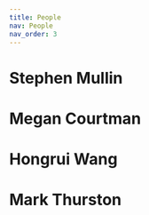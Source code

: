 ```yaml
---
title: People
nav: People
nav_order: 3
---
```


# Stephen Mullin

# Megan Courtman

# Hongrui Wang

# Mark Thurston

